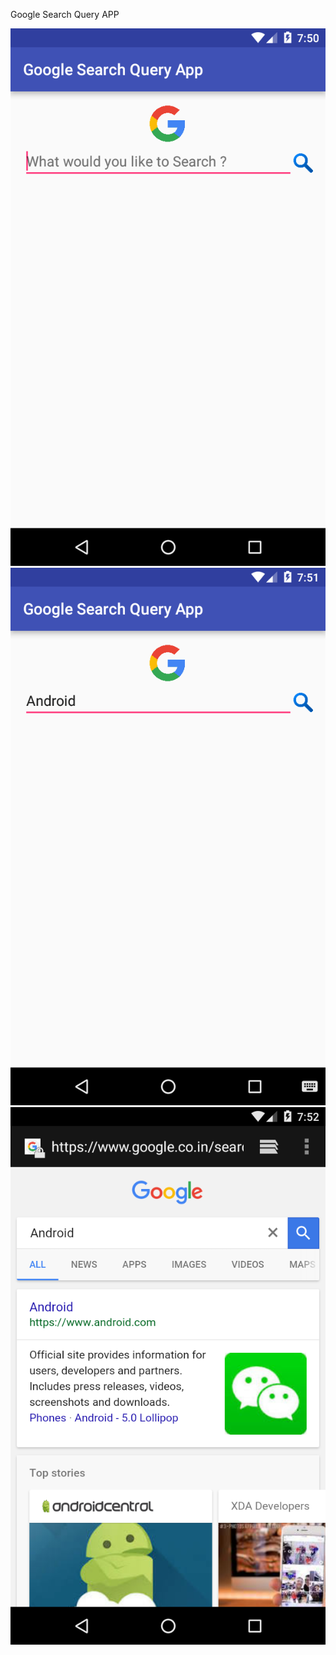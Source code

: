 Google Search Query APP

![alt tag](https://github.com/karthik-krishnaswamy17/Learn_Android_ACADGILD/blob/Assignment3.1/Assignment_3.1_1.png)
![alt tag](https://github.com/karthik-krishnaswamy17/Learn_Android_ACADGILD/blob/Assignment3.1/Assignment_3.1_2.png)
![alt tag](https://github.com/karthik-krishnaswamy17/Learn_Android_ACADGILD/blob/Assignment3.1/Assignment_3.1_3.png)
